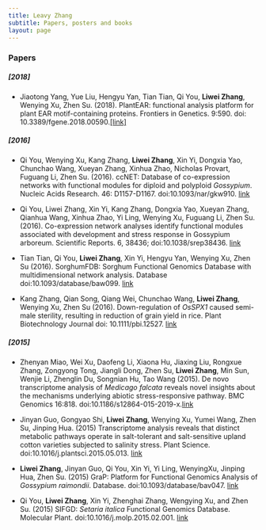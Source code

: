 ```yaml
---
title: Leavy Zhang
subtitle: Papers, posters and books
layout: page
---
```


### Papers

##### [2018]

+ Jiaotong Yang, Yue Liu, Hengyu Yan, Tian Tian, Qi You, **Liwei Zhang**, Wenying Xu, Zhen Su. (2018). PlantEAR: functional analysis platform for plant EAR motif-containing proteins. Frontiers in Genetics. 9:590. doi: 10.3389/fgene.2018.00590.[[link]](http://dx.doi.org/10.3389/fgene.2018.00590 "1")

##### [2016]

+ Qi You, Wenying Xu, Kang Zhang, **Liwei Zhang**, Xin Yi, Dongxia Yao, Chunchao Wang, Xueyan Zhang, Xinhua Zhao, Nicholas Provart, Fuguang Li, Zhen Su. (2016). ccNET: Database of co-expression networks with functional modules for diploid and polyploid *Gossypium*. Nucleic Acids Research. 46: D1157-D1167. doi:10.1093/nar/gkw910. [link](http://dx.doi.org/10.1093/nar/gkw910 "2")

+ Qi You, Liwei Zhang, Xin Yi, Kang Zhang, Dongxia Yao, Xueyan Zhang, Qianhua Wang, Xinhua Zhao, Yi Ling, Wenying Xu, Fuguang Li, Zhen Su. (2016). Co-expression network analyses identify functional modules associated with development and stress response in Gossypium arboreum. Scientific Reports. 6, 38436; doi:10.1038/srep38436. [link](http://dx.doi.org/10.1038/srep38436 "3")

+ Tian Tian, Qi You, **Liwei Zhang**, Xin Yi, Hengyu Yan, Wenying Xu, Zhen Su (2016). SorghumFDB: Sorghum Functional Genomics Database with multidimensional network analysis. Database doi:10.1093/database/baw099. [link](http://dx.doi.org/10.1093/database/baw099 "4")

+ Kang Zhang, Qian Song, Qiang Wei, Chunchao Wang, **Liwei Zhang**, Wenying Xu, Zhen Su (2016). Down-regulation of *OsSPX1* caused semi-male sterility, resulting in reduction of grain yield in rice. Plant Biotechnology Journal   doi: 10.1111/pbi.12527. [link](http://dx.doi.org/10.1111/pbi.12527 "5")

##### [2015]

+ Zhenyan Miao, Wei Xu, Daofeng Li, Xiaona Hu, Jiaxing Liu, Rongxue Zhang, Zongyong Tong, Jiangli Dong, Zhen Su, **Liwei Zhang**, Min Sun, Wenjie Li, Zhenglin Du, Songnian Hu, Tao Wang (2015). De novo transcriptome analysis of *Medicago falcata* reveals novel insights about the mechanisms underlying abiotic stress-responsive pathway. BMC Genomics 16:818. doi:10.1186/s12864-015-2019-x.[link](http://dx.doi.org/10.1186/s12864-015-2019-x "6")

+ Jinyan Guo, Gongyao Shi, **Liwei Zhang**, Wenying Xu, Yumei Wang, Zhen Su, Jinping Hua. (2015) Transcriptome analysis reveals that distinct metabolic pathways operate in salt-tolerant and salt-sensitive upland cotton varieties subjected to salinity stress. Plant Science. doi:10.1016/j.plantsci.2015.05.013. [link](http://dx.doi.org/10.1016/j.plantsci.2015.05.013 "7")

+ **Liwei Zhang**, Jinyan Guo, Qi You, Xin Yi, Yi Ling, WenyingXu, Jinping Hua, Zhen Su. (2015) GraP: Platform for Functional Genomics Analysis of *Gossypium raimondii*. Database. doi:10.1093/database/bav047. [link](http://dx.doi.org/10.1093/database/bav047 "8")

+ Qi You, **Liwei Zhang**, Xin Yi, Zhenghai Zhang, Wengying Xu, and Zhen Su. (2015) SIFGD: *Setaria italica* Functional Genomics Database. Molecular Plant. doi:10.1016/j.molp.2015.02.001. [link](http://dx.doi.org/10.1016/j.molp.2015.02.001 "9")


